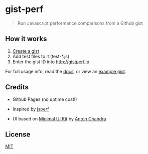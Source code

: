 # gist-perf

> Run Javascript performance comparisons from a Github gist

## How it works

1. [Create a gist][github-gist]
2. Add test files to it (test-*.js)
3. Enter the gist ID into http://gistperf.io

For full usage info, read the [docs][docs], or view an [example gist][example-gist].

## Credits

- Github Pages (no uptime cost!)

- Inspired by [jsperf][jsperf]

- UI based on [Minimal UI Kit][ui-kit] by [Anton Chandra][ui-kit-author]

## License

[MIT][license]

[docs]: docs.md
[example-gist]: https://gist.github.com/chrisdothtml/8877d7dd834f4923f2b689d034046d55
[github-gist]: https://gist.github.com
[jsperf]: https://github.com/jsperf/jsperf.com
[license]: LICENSE
[ui-kit]: https://dribbble.com/shots/3239377-Minimal-UI-Kit
[ui-kit-author]: https://dribbble.com/anton_chandra
